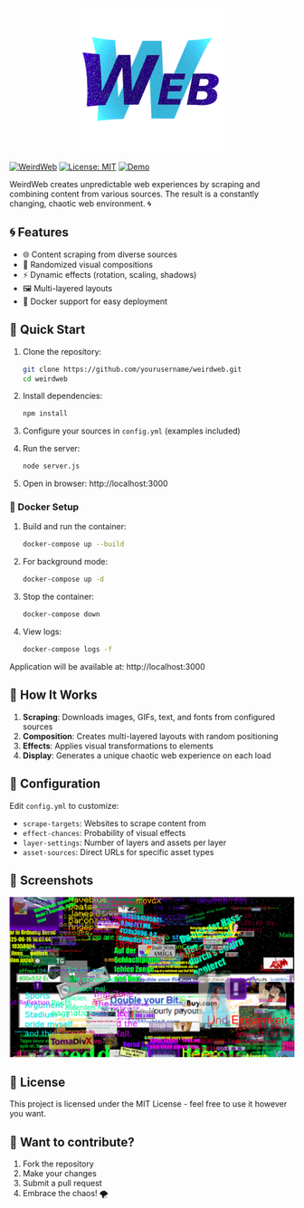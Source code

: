 <div align="center">
  <img src="public/logo.png" alt="WeirdWeb Logo" width="256">
</div>

[![WeirdWeb](https://img.shields.io/badge/WeirdWeb-1.0.1-blueviolet)](https://github.com/yourusername/weirdweb)
[![License: MIT](https://img.shields.io/badge/License-MIT-brightgreen.svg)](http://www.MIT.net/)
[![Demo](https://img.shields.io/badge/🚀-Live_Demo-9cf?style=flat-square)](https://weirdweb.isaweye.ink)

WeirdWeb creates unpredictable web experiences by scraping and combining content from various sources. The result is a constantly changing, chaotic web environment. 🌀

## 🌀 Features

- 🌐 Content scraping from diverse sources
- 🎨 Randomized visual compositions
- ⚡ Dynamic effects (rotation, scaling, shadows)
- 🖼️ Multi-layered layouts
- 🐳 Docker support for easy deployment

## 🚀 Quick Start

1. Clone the repository:
   ```bash
   git clone https://github.com/yourusername/weirdweb.git
   cd weirdweb
   ```

2. Install dependencies:
   ```bash
   npm install
   ```

3. Configure your sources in `config.yml` (examples included)

4. Run the server:
   ```bash
   node server.js
   ```

5. Open in browser: http://localhost:3000

### 🐳 Docker Setup

1. Build and run the container:
   ```bash
   docker-compose up --build
   ```

2. For background mode:
   ```bash
   docker-compose up -d
   ```

3. Stop the container:
   ```bash
   docker-compose down
   ```

4. View logs:
   ```bash
   docker-compose logs -f
   ```

Application will be available at: http://localhost:3000

## 🧩 How It Works

1. **Scraping**: Downloads images, GIFs, text, and fonts from configured sources
2. **Composition**: Creates multi-layered layouts with random positioning
3. **Effects**: Applies visual transformations to elements
4. **Display**: Generates a unique chaotic web experience on each load

## 🔧 Configuration

Edit `config.yml` to customize:
- `scrape-targets`: Websites to scrape content from
- `effect-chances`: Probability of visual effects
- `layer-settings`: Number of layers and assets per layer
- `asset-sources`: Direct URLs for specific asset types

## 📸 Screenshots

![Screenshot](repo/image.png)

## 📜 License

This project is licensed under the MIT License - feel free to use it however you want.

## 🤝 Want to contribute?

1. Fork the repository
2. Make your changes
3. Submit a pull request
4. Embrace the chaos! 🌪️
